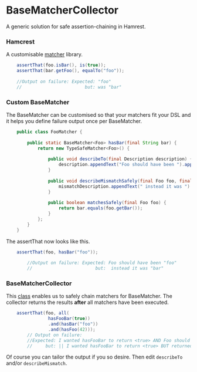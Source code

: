 # BaseMatcherCollector
A generic solution for safe assertion-chaining in Hamrest.
### Hamcrest
A customisable [matcher](https://github.com/hamcrest) library.
```java
	assertThat(foo.isBar(), is(true));
	assertThat(bar.getFoo(), equalTo("foo"));
	
	//Output on failure: Expected: "foo"
    //						  but: was "bar"
```
### Custom BaseMatcher
The BaseMatcher can be customised so that your matchers fit your DSL and it helps you define failure output once per BaseMatcher.
```java
	public class FooMatcher {
	
		public static BaseMatcher<Foo> hasBar(final String bar) {
			return new TypeSafeMatcher<Foo>() {
				  
				public void describeTo(final Description description) {
					description.appendText("Foo should have been ").appendValue(bar);
				}
				  
				public void describeMismatchSafely(final Foo foo, final Description mismatchDescription) {
					mismatchDescription.appendText(" instead it was ").appendValue(foo.getBar());
				}
				  
				public boolean matchesSafely(final Foo foo) {
					return bar.equals(foo.getBar());
				}
			};
		}
	}
```
The assertThat now looks like this.
```java
	assertThat(foo, hasBar("foo"));
	
		//Output on failure: Expected: Foo should have been "foo"
		//					 	  but:  instead it was "bar"
```
### BaseMatcherCollector
This [class](https://github.com/daafith/BaseMatcherCollector/blob/master/src/test/java/collector/BaseMatcherCollector.java) enables us to safely chain matchers for BaseMatcher<T>. 
The collector returns the results **after** all matchers have been executed.
```java
	assertThat(foo, all(
				hasFooBar(true))
				.and(hasBar("foo"))
				.and(hasFoo(42)));
		// Output on failure:
		//Expected: I wanted hasFooBar to return <true> AND Foo should have been "foo" AND hasFoo should return <42>
		//	   but: || I wanted hasFooBar to return <true> BUT returned <false> || Foo should have been "foo" BUT instead it was "bar" || hasFoo should return <42> BUT it returned <14>
```
Of course you can tailor the output if you so desire. Then edit `describeTo` and/or `describeMismatch`.